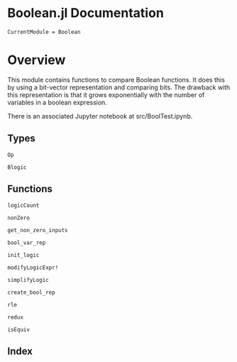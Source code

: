 # Boolean.jl Documentation

```@meta
CurrentModule = Boolean
```
# Overview
This module contains functions to compare Boolean functions.
It does this by using a bit-vector representation and 
comparing bits. The drawback with this representation is that it 
grows exponentially with the number of variables in a boolean expression.

There is an associated Jupyter notebook at src/BoolTest.ipynb.

## Types

```@docs
Op
```

```@docs
Blogic
```

## Functions

```@docs
logicCount
```

```@docs
nonZero
```

```@docs
get_non_zero_inputs
```

```@docs
bool_var_rep
```

```@docs
init_logic
```

```@docs
modifyLogicExpr!
```

```@docs
simplifyLogic
```

```@docs
create_bool_rep
```

```@docs
rle
```

```@docs
redux
```

```@docs
isEquiv
```

## Index

```@index
```

